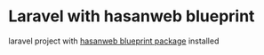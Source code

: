 # Laravel with hasanweb blueprint
laravel project with [hasanweb blueprint package](https://github.com/ht3aa/Blueprint) installed
